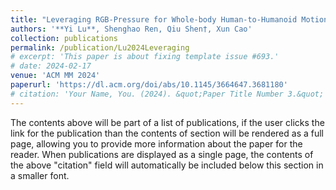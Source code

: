```yaml
---
title: "Leveraging RGB-Pressure for Whole-body Human-to-Humanoid Motion Imitation"
authors: '**Yi Lu**, Shenghao Ren, Qiu Shen†, Xun Cao'
collection: publications
permalink: /publication/Lu2024Leveraging
# excerpt: 'This paper is about fixing template issue #693.'
# date: 2024-02-17
venue: 'ACM MM 2024'
paperurl: 'https://dl.acm.org/doi/abs/10.1145/3664647.3681180'
# citation: 'Your Name, You. (2024). &quot;Paper Title Number 3.&quot; <i>GitHub Journal of Bugs</i>. 1(3).'
---
```


The contents above will be part of a list of publications, if the user clicks the link for the publication than the contents of section will be rendered as a full page, allowing you to provide more information about the paper for the reader. When publications are displayed as a single page, the contents of the above "citation" field will automatically be included below this section in a smaller font.
